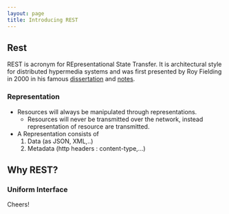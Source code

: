 ```yaml
---
layout: page
title: Introducing REST
---
```


## Rest

REST is acronym for REpresentational State Transfer. It is architectural style for distributed hypermedia systems and was first presented by Roy Fielding in 2000 in his famous [dissertation](https://www.ics.uci.edu/~fielding/pubs/dissertation/rest_arch_style.htm) and [notes](/_posts/2020-06-28-royfielding_dissertation_chapter5.md).

### Representation     

* Resources will always be manipulated through representations. 
    * Resources will never be transmitted over the network, instead representation of resource are transmitted.
* A Representation consists of
    1. Data (as JSON, XML,..)
    2. Metadata (http headers : content-type,...)


## Why REST?
### Uniform Interface


Cheers!
